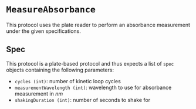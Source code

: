 # `MeasureAbsorbance`

This protocol uses the plate reader to perform an absorbance measurement under the given specifications.

## Spec

This protocol is a plate-based protocol and thus expects a list of `spec` objects containing the following parameters:

- `cycles (int)`: number of kinetic loop cycles
- `measurementWavelength (int)`: wavelength to use for absorbance measurement in _nm_
- `shakingDuration (int)`: number of seconds to shake for
